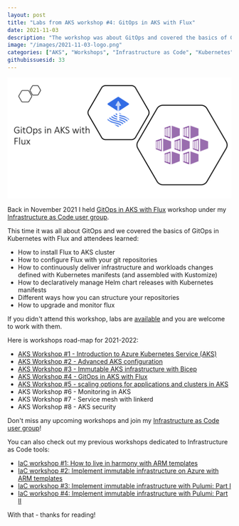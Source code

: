 ```yaml
---
layout: post
title: "Labs from AKS workshop #4: GitOps in AKS with Flux"
date: 2021-11-03
description: "The workshop was about GitOps and covered the basics of GitOps in Azure Kubernetes Services with Flux."
image: "/images/2021-11-03-logo.png"
categories: ["AKS", "Workshops", "Infrastructure as Code", "Kubernetes", "Flux", "GitOps"]
githubissuesid: 33
---
```


![logo](/images/2021-11-03-logo.png)

Back in November 2021 I held [GitOps in AKS with Flux](https://www.meetup.com/Infrastructure-As-Code-User-Group-Oslo/events/280664424/) workshop under my [Infrastructure as Code user group](https://www.meetup.com/Infrastructure-As-Code-User-Group-Oslo).

This time it was all about GitOps and we covered the basics of GitOps in Kubernetes with Flux and attendees learned:

* How to install Flux to AKS cluster
* How to configure Flux with your git repositories
* How to continuously deliver infrastructure and workloads changes defined with Kubernetes manifests (and assembled with Kustomize)
* How to declaratively manage Helm chart releases with Kubernetes manifests
* Different ways how you can structure your repositories
* How to upgrade and monitor flux

If you didn't attend this workshop, labs are [available](https://github.com/evgenyb/aks-workshops/tree/main/04-gitops-in-aks-with-flux) and you are welcome to work with them.

Here is workshops road-map for 2021-2022:

* [AKS Workshop #1 - Introduction to Azure Kubernetes Service (AKS)](https://borzenin.com/azure-kubernetes-service-aks-workshop-1-labs/)
* [AKS Workshop #2 - Advanced AKS configuration](https://borzenin.com/azure-kubernetes-service-aks-workshop-2-labs/)
* [AKS Workshop #3 - Immutable AKS infrastructure with Bicep](https://borzenin.com/azure-kubernetes-service-aks-workshop-3-labs/)
* [AKS Workshop #4 - GitOps in AKS with Flux](https://borzenin.com/azure-kubernetes-service-aks-workshop-4-labs/)
* [AKS Workshop #5 - scaling options for applications and clusters in AKS](https://borzenin.com/azure-kubernetes-service-aks-workshop-5-labs/)
* AKS Workshop #6 - Monitoring in AKS
* AKS Workshop #7 - Service mesh with linkerd
* AKS Workshop #8 - AKS security

Don't miss any upcoming workshops and join my [Infrastructure as Code user group](https://www.meetup.com/Infrastructure-As-Code-User-Group-Oslo)!

You can also check out my previous workshops dedicated to Infrastructure as Code tools:

* [IaC workshop #1: How to live in harmony with ARM templates](https://borzenin.com/iac-ws1-labs/)
* [IaC workshop #2: Implement immutable infrastructure on Azure with ARM templates](https://borzenin.com/iac-ws2-labs/)
* [IaC workshop #3: Implement immutable infrastructure with Pulumi: Part I](https://borzenin.com/iac-ws3-labs/)
* [IaC workshop #4: Implement immutable infrastructure with Pulumi: Part II](https://borzenin.com/iac-ws4-labs/)

With that - thanks for reading!
